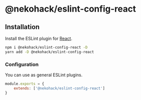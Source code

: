 # @nekohack/eslint-config-react

## Installation

Install the ESLint plugin for [React](https://ja.reactjs.org/).

```bash
npm i @nekohack/eslint-config-react -D
yarn add -D @nekohack/eslint-config-react
```

### Configuration

You can use as general ESLint plugins.

```js
module.exports = {
    extends: ['@nekohack/eslint-config-react']
}
```
